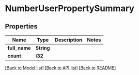 # NumberUserPropertySummary

## Properties

Name | Type | Description | Notes
------------ | ------------- | ------------- | -------------
**full_name** | **String** |  | 
**count** | **i32** |  | 

[[Back to Model list]](../README.md#documentation-for-models) [[Back to API list]](../README.md#documentation-for-api-endpoints) [[Back to README]](../README.md)


